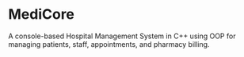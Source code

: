 # MediCore
A console-based Hospital Management System in C++ using OOP for managing patients, staff, appointments, and pharmacy billing.
